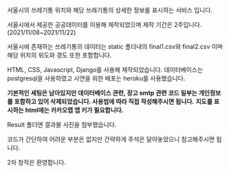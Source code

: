 서울시의 쓰레기통 위치와 해당 쓰레기통의 상세한 정보를 표시하는 서비스 입니다.

서울시에서 제공한 공공데이터를 이용해 제작되었으며 제작 기간은 2주입니다. (2021/11/08~2021/11/22)

서울시에 존재하는 쓰레기통의 데이터는 static 폴더내의 final1.csv와 final2.csv 이며 해당 위치의 위도와 경도 또한 포함합니다.

HTML, CSS, Javascript, Django를 사용해 제작되었습니다.
데이터베이스는 postgresql을 사용하였고 시연을 위한 배포는 heroku를 사용했습니다.

**기본적인 세팅은 남아있지만 데이터베이스 관련, 장고 smtp 관련 코드 일부는 개인정보를 포함하고 있어 삭제되었습니다. 사용법에 따라 직접 작성해주시면 됩니다.**
**지도를 표시하는 html에는 카카오맵 앱 키가 필요합니다.** 

Result 폴더엔 결과물 사진을 첨부했습니다.

코드가 간단하여 어려운 부분은 없지만 간략하게 주석은 달아놓았으니 참고해주시면 됩니다.

2차 창작은 환영합니다.
